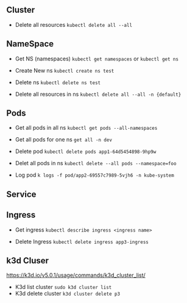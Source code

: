 ## Cluster
- Delete all resources
`kubectl delete all --all`

## NameSpace
- Get NS (namespaces)
`kubectl get namespaces` or `kubectl get ns`

- Create New ns
`kubectl create ns test`

- Delete ns
`kubectl delete ns test`
- Delete all resources in ns
`kubectl delete all --all -n {default}`






## Pods
- Get all pods in all ns
`kubectl get pods --all-namespaces`
- Get all pods for one ns
`get all -n dev`

- Delete pod
`kubectl delete pods app1-64d5454898-9hp9w`

- Delet all pods in ns
`kubectl delete --all pods --namespace=foo`

- Log pod
`k logs -f pod/app2-69557c7989-5vjh6 -n kube-system`


## Service

## Ingress
- Get ingress
`kubectl describe ingress <ingress name>`

- Delete Ingress
`kubectl delete ingress app3-ingress`




## k3d Cluser
https://k3d.io/v5.0.1/usage/commands/k3d_cluster_list/
- K3d list cluster
`sudo k3d cluster list`
- K3d delete cluster
`k3d cluster delete p3`

